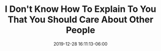 ---
date: 2019-12-28 16:11:13-06:00
link:
  source: pocket
  source_url: https://getpocket.com
  text: I Don't Know How To Explain To You That You Should Care About Other People
  url: https://m.huffpost.com/us/entry/us_59519811e4b0f078efd98440
slug: i-don-t-know-how-to-explain-to-you-that-you-should-care-about-other-people
source: pocket
title: I Don't Know How To Explain To You That You Should Care About Other People
---